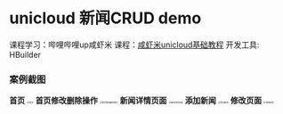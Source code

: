 # unicloud 新闻CRUD demo

课程学习：哔哩哔哩up咸虾米 课程：[咸虾米unicloud基础教程](https://www.bilibili.com/video/BV1PP411E7qG/?spm_id_from=333.999.0.0&vd_source=655630a78512793ac6dbbc0737d9246a) 开发工具: HBuilder

### 案例截图

**首页**
<img src="https://www.helloimg.com/images/2022/12/19/oB4v3M.png" alt="首页" style="zoom:25%;" />
**首页修改删除操作**
<img src="https://www.helloimg.com/images/2022/12/19/oB4wMP.png" alt="首页修改删除操作" style="zoom:25%;" />
**新闻详情页面**
<img src="https://www.helloimg.com/images/2022/12/19/oB4066.png" alt="新闻详情页面" style="zoom:25%;" />
**添加新闻**
<img src="https://www.helloimg.com/images/2022/12/19/oB4OcX.png" alt="添加新闻" style="zoom:25%;" />
**修改页面**
<img src="https://www.helloimg.com/images/2022/12/19/oB4crg.png" alt="修改新闻" style="zoom:25%;" />
